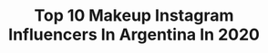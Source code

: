 ---
title: Top 10 Makeup Instagram Influencers In Argentina In 2020
description: >-
  Find top makeup Instagram influencers in Argentina in 2020. Most popular hashtags: #makeup #makeupartist #makeupoftheday #beforeandafter.
platform: Instagram
profiles:
  - username: "srtaklaha"
    fullname: >-
      Señorita Klaha
    location: "Argentina"
    followers: 23568
    engagement: 612
    commentsToLikes: 0.082550
    avatar: "https://scontent-ams4-1.cdninstagram.com/v/t51.2885-19/s320x320/82045019_643767373033470_6951883178256629760_n.jpg?_nc_ht=scontent-ams4-1.cdninstagram.com&_nc_ohc=_LTweIKpgYgAX-Dep3T&oh=a63c66c3963ba6329a56ceade756b068&oe=5EBB51E2"
    verified: false
    hashtags: ""
  - username: "camiicacerees"
    fullname: >-
      Cαмι Cάcεяεѕ
    location: "Argentina"
    followers: 5772
    engagement: 1023
    commentsToLikes: 0.075203
    avatar: "https://scontent-lhr8-1.cdninstagram.com/v/t51.2885-19/s320x320/87610496_519334125389324_5254485529914769408_n.jpg?_nc_ht=scontent-lhr8-1.cdninstagram.com&_nc_ohc=ORB1oyPeoE4AX-siuD2&oh=60bc15f87aff100ac3ce72edd8bb3d00&oe=5EBA4784"
    verified: false
    hashtags: "#solohastama"
  - username: "joaquinlpatterson"
    fullname: >-
      Joaquin Lopez Patterson
    location: "Argentina"
    followers: 29747
    engagement: 298
    commentsToLikes: 0.114343
    avatar: "https://scontent-ams4-1.cdninstagram.com/v/t51.2885-19/s320x320/91509507_2688767328023111_2575930133542076416_n.jpg?_nc_ht=scontent-ams4-1.cdninstagram.com&_nc_ohc=0QwiuV9NZscAX-j3j6A&oh=0de95ef117ca667a092e008a1387ffd3&oe=5EBA3FE3"
    verified: false
    hashtags: "#glassskingoals, #dew, #cosmetics, #rosariosantafe"
  - username: "marumaruela"
    fullname: >-
      M A R U
    location: "Argentina"
    followers: 5186
    engagement: 609
    commentsToLikes: 0.099659
    avatar: "https://scontent-lhr8-1.cdninstagram.com/v/t51.2885-19/s320x320/92434409_228239995193676_7378393986462908416_n.jpg?_nc_ht=scontent-lhr8-1.cdninstagram.com&_nc_ohc=0yZYQkttAp4AX9b2mnR&oh=36f12e4bbcfc5adc0616b4e89ba4509c&oe=5EBC2F72"
    verified: false
    hashtags: "#oopschallenge, #renuevatupelo, #tusachallenge"
  - username: "nazarenomakeup"
    fullname: >-
      Matias Nazareno
    location: "Argentina"
    followers: 28155
    engagement: 194
    commentsToLikes: 0.040467
    avatar: "https://scontent-ams4-1.cdninstagram.com/v/t51.2885-19/s320x320/13774406_279838369054241_1269276132_a.jpg?_nc_ht=scontent-ams4-1.cdninstagram.com&_nc_ohc=szBs-FcLK1EAX_GCIR6&oh=9b681aca2738dbec6938d96b43ef27e2&oe=5EB9DC76"
    verified: false
    hashtags: "#inspiration, #photography, #machado, #beauty"
  - username: "heyitsmiloac"
    fullname: >-
      ᴍɪʟᴏ ᴀᴄ - ᴍɪʟᴀɢʀᴏs ᴀᴄᴏsᴛᴀ
    location: "Argentina"
    followers: 32024
    engagement: 349
    commentsToLikes: 0.017695
    avatar: "https://scontent-ams4-1.cdninstagram.com/v/t51.2885-19/s320x320/87572859_2247239782245033_4292144450219540480_n.jpg?_nc_ht=scontent-ams4-1.cdninstagram.com&_nc_ohc=vyh1IwI5_qoAX92RP5M&oh=5560560bc7066eb92191305e6a00622d&oe=5EB9F612"
    verified: false
    hashtags: "#mumbaisquad, #yomequedoencasa, #depilateencasa, #cancherababy"
  - username: "aguscolionimua"
    fullname: >-
      Agus
    location: "Argentina"
    followers: 7596
    engagement: 501
    commentsToLikes: 0.161961
    avatar: "https://scontent-lht6-1.cdninstagram.com/v/t51.2885-19/s320x320/91502106_2592178827768481_2231610860348899328_n.jpg?_nc_ht=scontent-lht6-1.cdninstagram.com&_nc_ohc=f57ynmjoxVIAX_tMpeT&oh=e5f51af87c857abb5f9db128a666d6bc&oe=5EBA31F6"
    verified: false
    hashtags: "#sorteo, #yellowmakeup, #jeffreestar, #rainbow"
  - username: "agus.castrov"
    fullname: >-
      ☯︎  𝙰𝚐𝚞𝚜𝚝𝚒𝚗𝚊  ☯︎
    location: "Argentina"
    followers: 20686
    engagement: 531
    commentsToLikes: 0.009373
    avatar: "https://scontent-lhr8-1.cdninstagram.com/v/t51.2885-19/s320x320/90442053_2998928226796231_449818058123378688_n.jpg?_nc_ht=scontent-lhr8-1.cdninstagram.com&_nc_ohc=hM2V04zqI68AX8yQzVq&oh=8e402af1fa0a081aa09e019dd0daf9f3&oe=5EBC174E"
    verified: false
    hashtags: ""
  - username: "danieldifrancomaquillador"
    fullname: >-
      Daniel Di Franco
    location: "Argentina"
    followers: 15811
    engagement: 265
    commentsToLikes: 0.029580
    avatar: "https://scontent-ams4-1.cdninstagram.com/v/t51.2885-19/s320x320/75576683_2741377499289096_8027581694867406848_n.jpg?_nc_ht=scontent-ams4-1.cdninstagram.com&_nc_ohc=ZmdemNPjoaoAX8E1NQC&oh=027d3665517242f4b850bb2fd546116b&oe=5EBA852D"
    verified: false
    hashtags: "#spotlighteyes, #perfectskin, #beboteo, #danieldifranco"
  - username: "camilafalcon7"
    fullname: >-
      Cami👑
    location: "Argentina"
    followers: 5642
    engagement: 723
    commentsToLikes: 0.080476
    avatar: "https://scontent-ams4-1.cdninstagram.com/v/t51.2885-19/s320x320/79249431_897565483975139_6356862085560795136_n.jpg?_nc_ht=scontent-ams4-1.cdninstagram.com&_nc_ohc=3frS6hwK6KQAX-5Re5N&oh=bbcb751ad5da0e434451fb19774533f6&oe=5EB23571"
    verified: false
    hashtags: "#summermakeup, #smokeyeye, #makeupideas, #makeupoftheday"
---
